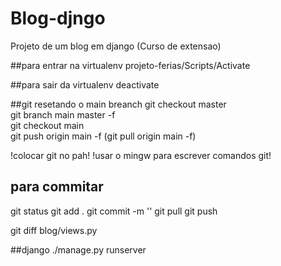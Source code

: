 # Blog-djngo
Projeto de um blog em django (Curso de extensao)

##para entrar na virtualenv
projeto-ferias/Scripts/Activate

##para sair da virtualenv
deactivate

##git resetando o main breanch
git checkout master   
git branch main master -f    
git checkout main  
git push origin main -f 
(git pull origin main -f)

!colocar git no pah!
!usar o mingw para escrever comandos git!

## para commitar
git status
git add .
git commit -m ''
git pull 
git push


git diff  blog/views.py


##django
./manage.py runserver
